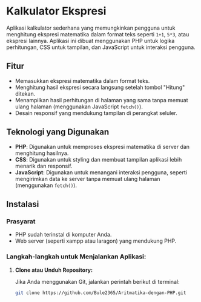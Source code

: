 # Kalkulator Ekspresi

Aplikasi kalkulator sederhana yang memungkinkan pengguna untuk menghitung ekspresi matematika dalam format teks seperti `1+1`, `5*3`, atau ekspresi lainnya. Aplikasi ini dibuat menggunakan PHP untuk logika perhitungan, CSS untuk tampilan, dan JavaScript untuk interaksi pengguna.

## Fitur

- Memasukkan ekspresi matematika dalam format teks.
- Menghitung hasil ekspresi secara langsung setelah tombol "Hitung" ditekan.
- Menampilkan hasil perhitungan di halaman yang sama tanpa memuat ulang halaman (menggunakan JavaScript `fetch()`).
- Desain responsif yang mendukung tampilan di perangkat seluler.

## Teknologi yang Digunakan

- **PHP**: Digunakan untuk memproses ekspresi matematika di server dan menghitung hasilnya.
- **CSS**: Digunakan untuk styling dan membuat tampilan aplikasi lebih menarik dan responsif.
- **JavaScript**: Digunakan untuk menangani interaksi pengguna, seperti mengirimkan data ke server tanpa memuat ulang halaman (menggunakan `fetch()`).

## Instalasi

### Prasyarat

- PHP sudah terinstal di komputer Anda.
- Web server (seperti xampp atau laragon) yang mendukung PHP.

### Langkah-langkah untuk Menjalankan Aplikasi:

1. **Clone atau Unduh Repository:**

   Jika Anda menggunakan Git, jalankan perintah berikut di terminal:

   ```bash
   git clone https://github.com/Bule2365/Aritmatika-dengan-PHP.git
   ```
